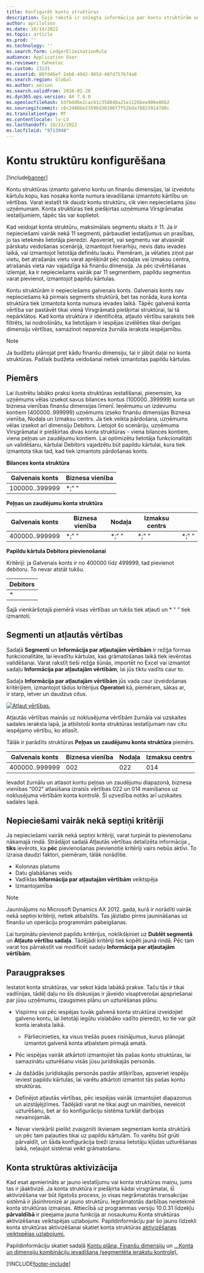 ```yaml
---
title: Konfigurēt kontu struktūras
description: Šajā rakstā ir sniegta informācija par kontu struktūrām un finanšu dimensijām.
author: aprilolson
ms.date: 10/14/2022
ms.topic: article
ms.prod: ''
ms.technology: ''
ms.search.form: LedgerEliminationRule
audience: Application User
ms.reviewer: twheeloc
ms.custom: 13131
ms.assetid: 08fd46ef-2eb8-4942-985d-40fd757b74a8
ms.search.region: Global
ms.author: aolson
ms.search.validFrom: 2016-02-28
ms.dyn365.ops.version: AX 7.0.0
ms.openlocfilehash: b3fbdd6e2cac61c358848a21e1126bea900e86b2
ms.sourcegitcommit: c6c2486be2359bd30106f7f52bda788239147d8c
ms.translationtype: MT
ms.contentlocale: lv-LV
ms.lasthandoff: 10/22/2022
ms.locfileid: "9713948"
---
```

# <a name="configure-account-structures"></a>Kontu struktūru konfigurēšana

[!include[banner](../includes/banner.md)]

Kontu struktūras izmanto galveno kontu un finanšu dimensijas, lai izveidotu kārtulu kopu, kas nosaka konta numura ievadīšanai izmantoto kārtību un vērtības. Varat iestatīt tik daudz kontu struktūru, cik vien nepieciešams jūsu uzņēmumam. Konta struktūras tiek piešķirtas uzņēmuma Virsgrāmatas iestatījumiem, tāpēc tās var koplietot.

Kad veidojat konta struktūru, maksimālais segmentu skaits ir 11. Ja ir nepieciešami vairāk nekā 11 segmenti, pārbaudiet iestatījumus un prasības, jo tas ietekmēs lietotāja pieredzi. Apsveriet, vai segmentu var atvasināt pārskatu veidošanas scenārijā, izmantojot hierarhiju, nevis datu ievades laikā, vai izmantojot lietotāja definētu lauku. Piemēram, ja vēlaties ziņot par vietu, bet atrašanās vietu varat aprēķināt pēc nodaļas vai izmaksu centra, atrašanās vieta nav vajadzīga kā finanšu dimensija. Ja pēc izvērtēšanas izlemjat, ka ir nepieciešams vairāk par 11 segmentiem, papildu segmentus varat pievienot, izmantojot papildu kārtulas.

Kontu struktūrām ir nepieciešams galvenais konts. Galvenais konts nav nepieciešams kā pirmais segments struktūrā, bet tas norāda, kura konta struktūra tiek izmantota konta numura ievades laikā. Tāpēc galvenā konta vērtība var pastāvēt tikai vienā Virsgrāmatā piešķirtai struktūrai, lai tā nepārklātos. Kad konta struktūra ir identificēta, atļauto vērtību saraksts tiek filtrēts, lai nodrošinātu, ka lietotājam ir iespējas izvēlēties tikai derīgas dimensiju vērtības, samazinot nepareiza žurnāla ieraksta iespējamību.

> [!NOTE] 
> Ja budžetu plānojat pret kādu finanšu dimensiju, tai ir jābūt daļai no konta struktūras. Pašlaik budžeta veidošanai netiek izmantotas papildu kārtulas.

## <a name="example"></a>Piemērs
Lai ilustrētu labāko praksi konta struktūras iestatīšanai, pieņemsim, ka uzņēmums vēlas izsekot savus bilances kontus (100000..399999) konta un biznesa vienības finanšu dimensijas līmenī. Ieņēmumu un izdevumu kontiem (400000..999999) uzņēmums izseko finanšu dimensijas Biznesa vienība, Nodaļa un Izmaksu centrs. Ja tiek veikta pārdošana, uzņēmums vēlas izsekot arī dimensiju Debitors. Lietojot šo scenāriju, uzņēmuma Virsgrāmatai ir piešķirtas divas konta struktūras - viena bilances kontiem, viena peļņas un zaudējumu kontiem. Lai optimizētu lietotāja funkcionalitāti un validēšanu, kārtulai Debitors vajadzētu būt papildu kārtulai, kura tiek izmantota tikai tad, kad tiek izmantots pārdošanas konts.

**Bilances konta struktūra**

|Galvenais konts          | Biznesa vienība    |
|----------------------|-----------|
|100000..399999 | *;"&nbsp;"|

**Peļņas un zaudējumu konta struktūra**

|Galvenais konts          | Biznesa vienība    |Nodaļa          | Izmaksu centrs    | &nbsp; |
|----------------------|------------------|--------------------|-----------|---|
|400000..999999 | \*;"&nbsp;"| \*;"&nbsp;"| \*;"&nbsp;"| \*;"&nbsp;"|

**Papildu kārtula Debitora pievienošanai**

Kritēriji: ja Galvenais konts ir no 400000 līdz 499999, tad pievienot debitoru. To nevar atstāt tukšu.

|Debitors         |
|-----------------|
|\* |

Šajā vienkāršotajā piemērā visas vērtības un tukšs tiek atļauti un \* "&nbsp;" tiek izmantoti.

## <a name="segments-and-allowed-values"></a>Segmenti un atļautās vērtības
Sadaļā **Segmenti** un **Informācija par atļautajām vērtībām** ir režģa formas funkcionalitāte, lai ievadītu kārtulas, kas grāmatošanas laikā tiek ievērotas validēšanai. Varat rakstīt tieši režģa šūnās, importēt no Excel vai izmantot sadaļu **Informācija par atļautajām vērtībām**, lai jūs tiktu vadīts caur to.

Sadaļa **Informācija par atļautajām vērtībām** jūs vada caur izveidošanas kritērijiem, izmantojot tādus kritērijus **Operatori** kā, piemēram, sākas ar, ir starp, ietver un daudzus citus.

[![Atļaut vērtības.](./media/account.png)](./media/account.png) 

Atļautās vērtības mainās uz noklusējuma vērtībām žurnāla vai uzskaites sadales ieraksta lapā, ja atbilstoši konta struktūras iestatījumam nav citu iespējamo vērtību, ko atlasīt.

Tālāk ir parādīts struktūras **Peļņas un zaudējumu konta struktūra** piemērs.

|Galvenais konts          | Biznesa vienība    |Nodaļa          | Izmaksu centrs    |
|----------------------|-----------|----------------------|-----------|
|400000..999999 | 002 | 022 | 014 |

Ievadot žurnālu un atlasot kontu peļņas un zaudējumu diapazonā, biznesa vienības “002” atlasīšana izraisīs vērtības 022 un 014 mainīšanos uz noklusējuma vērtībām konta kontrolē. Šī uzvedība notiks arī uzskaites sadales lapā. 

## <a name="more-than-seven-criteria-needed"></a>Nepieciešami vairāk nekā septiņi kritēriji

Ja nepieciešami vairāk nekā septiņi kritēriji, varat turpināt to pievienošanu nākamajā rindā. Strādājot sadaļā Atļautās vērtības detalizēta informācija **, tiks** ievērots, ka **pēc** pievienošanas pievienotie kritēriji vairs nebūs aktīvi. To izraisa daudzi faktori, piemēram, tālāk norādītie. 
 - Kolonnas platums 
 - Datu glabāšanas veids 
 - Vadīklas **Informācija par atļautajām vērtībām** veiktspēja
 - Izmantojamība  

> [!NOTE]
> Jauninājums no Microsoft Dynamics AX 2012. gada, kurā ir norādīti vairāk nekā septiņi kritēriji, netiek atbalstīts. Tas jāizlabo pirms jaunināšanas uz finanšu un operāciju programmām pabeigšanas. 

Lai turpinātu pievienot papildu kritērijus, noklikšķiniet uz **Dublēt segmentā** un **Atļauto vērtību sadaļa**. Tādējādi kritēriji tiek kopēti jaunā rindā. Pēc tam varat tos pārrakstīt vai modificēt sadaļu **Informācija par atļautajām vērtībām**.

## <a name="best-practices"></a>Paraugprakses
Iestatot konta struktūras, var sekot kāda labākā prakse. Taču tās ir tikai vadlīnijas, tādēļ daļu no šīs diskusijas ir jāveido visaptverošai apspriešanai par jūsu uzņēmumu, izaugsmes plānu un uzturēšanas plānu.

- Vispirms vai pēc iespējas tuvāk galvenā konta struktūrai izveidojiet galveno kontu, lai lietotāji iegūtu vislabāko vadīto pieredzi, ko tie var gūt konta ieraksta laikā.
  
  - Pārliecinieties, ka visus trešās puses risinājumus, kurus plānojat izmantot galvenā konta atbalstam pirmajā amatā.

- Pēc iespējas vairāk atkārtoti izmantojiet tās pašas kontu struktūras, lai samazinātu uzturēšanu visās jūsu juridiskajās personās.

- Ja dažādās juridiskajās personās pastāv atšķirības, apsveriet iespēju ieviest papildu kārtulas, lai varētu atkārtoti izmantot tās pašas kontu struktūras.

- Definējot atļautās vērtības, pēc iespējas vairāk izmantojiet diapazonus un aizstājējzīmes. Tādējādi varat ne tikai augt un mainīties, neveicot uzturēšanu, bet ar šo konfigurāciju sistēma turklāt darbojas nevainojamāk.

- Nevar vienkārši pielikt zvaigznīti ikvienam segmentam konta struktūrā un pēc tam paļauties tikai uz papildu kārtulām. To varētu būt grūti pārvaldīt, un šāda konfigurācija bieži izraisa lietotāju kļūdas uzturēšanas laikā, neļaujot sistēmai veikt grāmatošanu.

## <a name="account-structure-activation"></a>Konta struktūras aktivizācija
Kad esat apmierināts ar jauno iestatījumu vai konta struktūras maiņu, jums tas ir jāaktivizē. Ja konta struktūra ir piešķirta kādai virsgrāmatai, šī aktivizēšana var būt ilgstošs process, jo visas negrāmatotās transakcijas sistēmā ir jāsinhronizē ar jauno struktūru. Iegrāmatotās darbības neietekmē konta struktūras izmaiņas. Attiecībā uz programmas versiju 10.0.31 līdzekļu **pārvaldībā** ir pieejama jauna funkcija ar nosaukumu Konta struktūras aktivizēšanas veiktspējas uzlabojumi. Papildinformāciju par šo jauno līdzekli konta struktūras aktivizēšanai skatiet konta struktūras [aktivizēšanas veiktspējas uzlabojumi.](account-structure-improvement.md) 

Papildinformāciju skatiet sadaļā [Kontu plāna, Finanšu dimensiju](plan-chart-of-accounts.md) un [...](financial-dimensions.md)[Konta un dimensiju kombināciju ievadīšana (segmentēta ierakstu kontrole).](enter-account-dimension-combinations-segmented-entry-control.md)


[!INCLUDE[footer-include](../../includes/footer-banner.md)]
